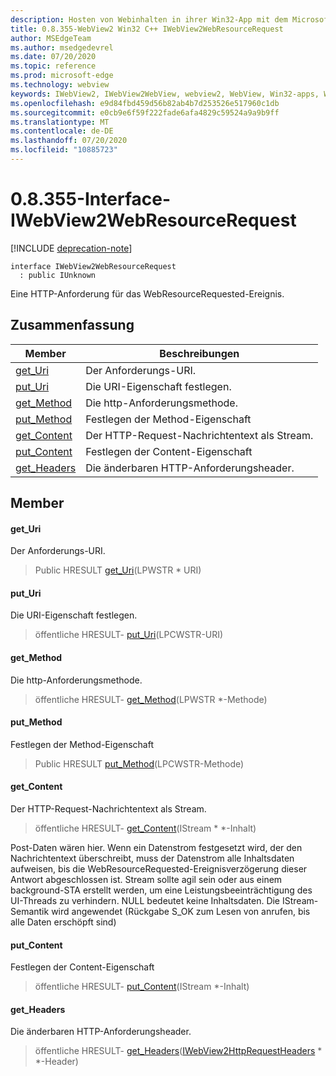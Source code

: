 ```yaml
---
description: Hosten von Webinhalten in ihrer Win32-App mit dem Microsoft Edge WebView2-Steuerelement
title: 0.8.355-WebView2 Win32 C++ IWebView2WebResourceRequest
author: MSEdgeTeam
ms.author: msedgedevrel
ms.date: 07/20/2020
ms.topic: reference
ms.prod: microsoft-edge
ms.technology: webview
keywords: IWebView2, IWebView2WebView, webview2, WebView, Win32-apps, Win32, Edge
ms.openlocfilehash: e9d84fbd459d56b82ab4b7d253526e517960c1db
ms.sourcegitcommit: e0cb9e6f59f222fade6afa4829c59524a9a9b9ff
ms.translationtype: MT
ms.contentlocale: de-DE
ms.lasthandoff: 07/20/2020
ms.locfileid: "10885723"
---
```

# 0.8.355-Interface-IWebView2WebResourceRequest 

[!INCLUDE [deprecation-note](../../includes/deprecation-note.md)]

```
interface IWebView2WebResourceRequest
  : public IUnknown
```

Eine HTTP-Anforderung für das WebResourceRequested-Ereignis.

## Zusammenfassung

 Member                        | Beschreibungen
--------------------------------|---------------------------------------------
[get_Uri](#get_uri) | Der Anforderungs-URI.
[put_Uri](#put_uri) | Die URI-Eigenschaft festlegen.
[get_Method](#get_method) | Die http-Anforderungsmethode.
[put_Method](#put_method) | Festlegen der Method-Eigenschaft
[get_Content](#get_content) | Der HTTP-Request-Nachrichtentext als Stream.
[put_Content](#put_content) | Festlegen der Content-Eigenschaft
[get_Headers](#get_headers) | Die änderbaren HTTP-Anforderungsheader.

## Member

#### get_Uri 

Der Anforderungs-URI.

> Public HRESULT [get_Uri](#get_uri)(LPWSTR * URI)

#### put_Uri 

Die URI-Eigenschaft festlegen.

> öffentliche HRESULT- [put_Uri](#put_uri)(LPCWSTR-URI)

#### get_Method 

Die http-Anforderungsmethode.

> öffentliche HRESULT- [get_Method](#get_method)(LPWSTR *-Methode)

#### put_Method 

Festlegen der Method-Eigenschaft

> Public HRESULT [put_Method](#put_method)(LPCWSTR-Methode)

#### get_Content 

Der HTTP-Request-Nachrichtentext als Stream.

> öffentliche HRESULT- [get_Content](#get_content)(IStream * *-Inhalt)

Post-Daten wären hier. Wenn ein Datenstrom festgesetzt wird, der den Nachrichtentext überschreibt, muss der Datenstrom alle Inhaltsdaten aufweisen, bis die WebResourceRequested-Ereignisverzögerung dieser Antwort abgeschlossen ist. Stream sollte agil sein oder aus einem background-STA erstellt werden, um eine Leistungsbeeinträchtigung des UI-Threads zu verhindern. NULL bedeutet keine Inhaltsdaten. Die IStream-Semantik wird angewendet (Rückgabe S_OK zum Lesen von anrufen, bis alle Daten erschöpft sind)

#### put_Content 

Festlegen der Content-Eigenschaft

> öffentliche HRESULT- [put_Content](#put_content)(IStream *-Inhalt)

#### get_Headers 

Die änderbaren HTTP-Anforderungsheader.

> öffentliche HRESULT- [get_Headers](#get_headers)([IWebView2HttpRequestHeaders](IWebView2HttpRequestHeaders.md) * *-Header)

